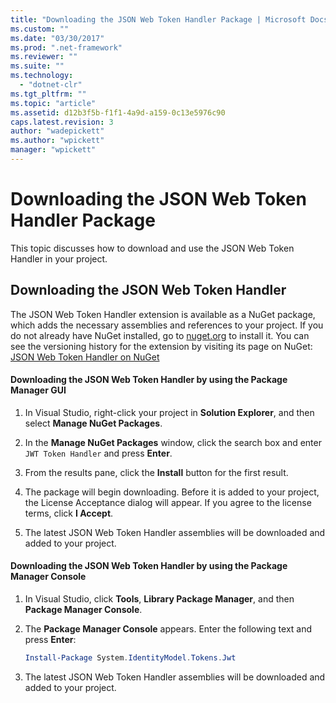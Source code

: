 ```yaml
---
title: "Downloading the JSON Web Token Handler Package | Microsoft Docs"
ms.custom: ""
ms.date: "03/30/2017"
ms.prod: ".net-framework"
ms.reviewer: ""
ms.suite: ""
ms.technology: 
  - "dotnet-clr"
ms.tgt_pltfrm: ""
ms.topic: "article"
ms.assetid: d12b3f5b-f1f1-4a9d-a159-0c13e5976c90
caps.latest.revision: 3
author: "wadepickett"
ms.author: "wpickett"
manager: "wpickett"
---
```

# Downloading the JSON Web Token Handler Package
This topic discusses how to download and use the JSON Web Token Handler in your project.  
  
## Downloading the JSON Web Token Handler  
 The JSON Web Token Handler extension is available as a NuGet package, which adds the necessary assemblies and references to your project. If you do not already have NuGet installed, go to [nuget.org](http://nuget.org) to install it. You can see the versioning history for the extension by visiting its page on NuGet: [JSON Web Token Handler on NuGet](http://www.nuget.org/packages/System.IdentityModel.Tokens.Jwt/)  
  
#### Downloading the JSON Web Token Handler by using the Package Manager GUI  
  
1.  In Visual Studio, right-click your project in **Solution Explorer**, and then select **Manage NuGet Packages**.  
  
2.  In the **Manage NuGet Packages** window, click the search box and enter `JWT Token Handler` and press **Enter**.  
  
3.  From the results pane, click the **Install** button for the first result.  
  
4.  The package will begin downloading. Before it is added to your project, the License Acceptance dialog will appear. If you agree to the license terms, click **I Accept**.  
  
5.  The latest JSON Web Token Handler assemblies will be downloaded and added to your project.  
  
#### Downloading the JSON Web Token Handler by using the Package Manager Console  
  
1.  In Visual Studio, click **Tools**, **Library Package Manager**, and then **Package Manager Console**.  
  
2.  The **Package Manager Console** appears. Enter the following text and press **Enter**:  
  
    ```powershell  
    Install-Package System.IdentityModel.Tokens.Jwt  
    ```  
  
3.  The latest JSON Web Token Handler assemblies will be downloaded and added to your project.